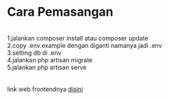 # Cara Pemasangan
<br>
1.jalankan composer install atau composer update <br>
2.copy .env.example dengan diganti namanya jadi .env<br>
3.setting db di .env<br>
4.jalankan php artisan migrate<br>
5.jalankan php artisan serve<br>
<br><br>
link web frontendnya <a href="https://github.com/fikrisuheri/Frontend-larareact-crud/">disini</a>
